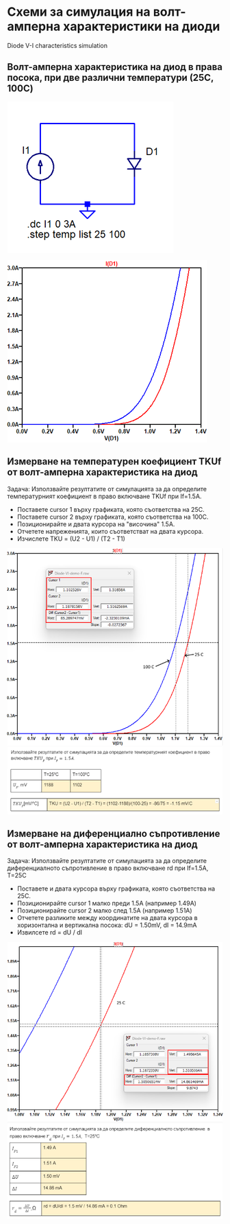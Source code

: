
# Схеми за симулация на волт-амперна характеристики на диоди

Diode V-I characteristics simulation

## Волт-амперна характеристика на диод в права посока, при две различни температури (25C, 100C)

![Diode V-I characteristics - forward](img/diode-vi.png)

![Diode V-I characteristics - forward](img/diode-vi-sim.png)

## Измерване на температурен коефициент TKUf от волт-амперна характеристика на диод

Задача: Използвайте резултатите от симулацията за да определите температурният коефициент в право включване TKUf при If=1.5A.

* Поставете cursor 1 върху графиката, която съответства на 25C.
* Поставете cursor 2 върху графиката, която съответства на 100C.
* Позиционирайте и двата курсора на "височина" 1.5А.
* Отчетете напреженията, които съответстват на двата курсора.
* Изчислете TKU = (U2 - U1) / (T2 - T1)

![Diode V-I characteristics - TKUf](img/diode-vi-tku.png)
![TKUf calculation](img/diode-tkuf-calc.png)

## Измерване на диференциално съпротивление от волт-амперна характеристика на диод

Задача: Използвайте резултатите от симулацията за да определите диференциалното съпротивление в право включване rd при If=1.5A,  Т=25C

* Поставете и двата курсора върху графиката, която съответства на 25C.
* Позиционирайте cursor 1 малко преди 1.5A (например 1.49А)
* Позиционирайте cursor 2 малко след 1.5A (например 1.51А)
* Отчетете разликите между координатите на двата курсора в хоризонтална и вертикална посока: dU = 1.50mV, dI = 14.9mA
* Извилсете rd = dU / dI 

![Diode V-I characteristics - rd](img/diode-vi-rd.png)
![rd calculation](img/diode-rd-calc.png)